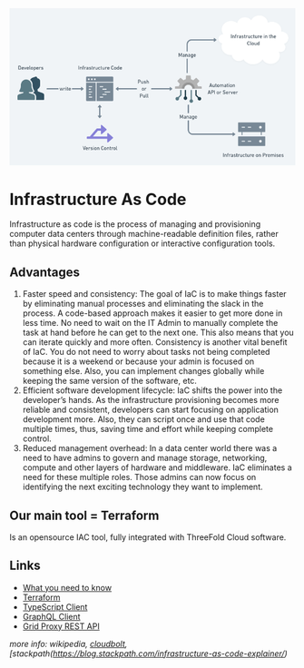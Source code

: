 ![ ](./img/iac_.png)

# Infrastructure As Code

Infrastructure as code is the process of managing and provisioning computer data centers through machine-readable definition files, rather than physical hardware configuration or interactive configuration tools.

## Advantages

1. Faster speed and consistency: The goal of IaC is to make things faster by eliminating manual processes and eliminating the slack in the process. A code-based approach makes it easier to get more done in less time. No need to wait on the IT Admin to manually complete the task at hand before he can get to the next one. This also means that you can iterate quickly and more often. Consistency is another vital benefit of IaC. You do not need to worry about tasks not being completed because it is a weekend or because your admin is focused on something else. Also, you can implement changes globally while keeping the same version of the software, etc.
2. Efficient software development lifecycle: IaC shifts the power into the developer’s hands. As the infrastructure provisioning becomes more reliable and consistent, developers can start focusing on application development more. Also, they can script once and use that code multiple times, thus, saving time and effort while keeping complete control.
3. Reduced management overhead: In a data center world there was a need to have admins to govern and manage storage, networking, compute and other layers of hardware and middleware. IaC eliminates a need for these multiple roles. Those admins can now focus on identifying the next exciting technology they want to implement.

## Our main tool = Terraform

Is an opensource IAC tool, fully integrated with ThreeFold Cloud software.

## Links

- [What you need to know](@grid3_developer_basics)
- [Terraform](@grid3_terraform_home)
- [TypeScript Client](@grid3_javascript_home)
- [GraphQL Client](@graphql)
- [Grid Proxy REST API](@grid_proxy)

*more info: wikipedia, [cloudbolt](https://www.cloudbolt.io/blog/3-advantages-and-challenges-of-infrastructure-as-code-iac/),[stackpath(https://blog.stackpath.com/infrastructure-as-code-explainer/)*

